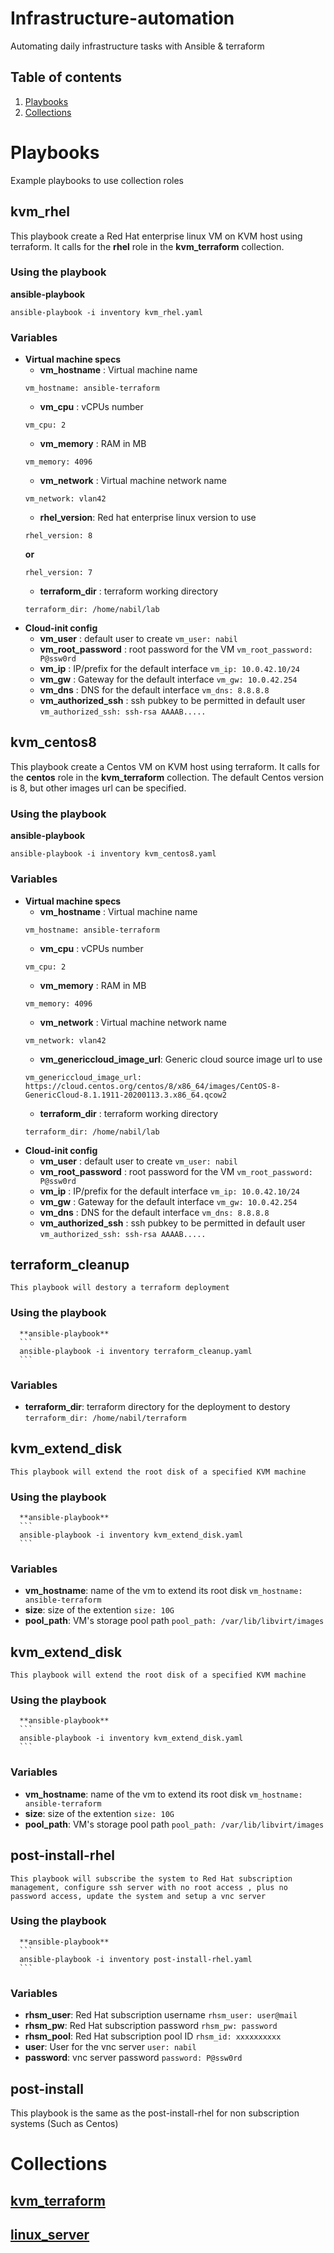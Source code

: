 # Infrastructure-automation
 Automating daily infrastructure tasks with Ansible & terraform
## Table of contents
1. [Playbooks](#Playbooks)
2. [Collections](#Collections)

# Playbooks
Example playbooks to use collection roles
## **kvm_rhel**
This playbook create a Red Hat enterprise linux VM on KVM host using terraform.
It calls for the **rhel** role in the **kvm_terraform** collection.
### Using the playbook
**ansible-playbook**
```
ansible-playbook -i inventory kvm_rhel.yaml
```
### Variables
- **Virtual machine specs**
  - **vm_hostname** : Virtual machine name
  ```
  vm_hostname: ansible-terraform
  ```
  - **vm_cpu** : vCPUs number
  ```
  vm_cpu: 2
  ```
  - **vm_memory** : RAM in MB
  ```
  vm_memory: 4096
  ```
  - **vm_network** : Virtual machine network name
  ```
  vm_network: vlan42
  ```
  - **rhel_version**: Red hat enterprise linux version to use
  ```
  rhel_version: 8
  ```
  **or**
  ```
  rhel_version: 7
  ```
  - **terraform_dir** : terraform working directory
  ```
  terraform_dir: /home/nabil/lab
  ```
- **Cloud-init config**
  - **vm_user** : default user to create `vm_user: nabil`
  - **vm_root_password** : root password for the VM `vm_root_password: P@ssw0rd`
  - **vm_ip** : IP/prefix for the default interface `vm_ip: 10.0.42.10/24`
  - **vm_gw** : Gateway for the default interface `vm_gw: 10.0.42.254`
  - **vm_dns** : DNS for the default interface `vm_dns: 8.8.8.8`
  - **vm_authorized_ssh** : ssh pubkey to be permitted in default user `vm_authorized_ssh: ssh-rsa AAAAB.....`
## **kvm_centos8**
This playbook create a Centos VM on KVM host using terraform.
  It calls for the **centos** role in the **kvm_terraform** collection.
  The default Centos version is 8, but other images url can be specified.
### Using the playbook
  **ansible-playbook**
  ```
  ansible-playbook -i inventory kvm_centos8.yaml
  ```
### Variables
  - **Virtual machine specs**
    - **vm_hostname** : Virtual machine name
    ```
    vm_hostname: ansible-terraform
    ```
    - **vm_cpu** : vCPUs number
    ```
    vm_cpu: 2
    ```
    - **vm_memory** : RAM in MB
    ```
    vm_memory: 4096
    ```
    - **vm_network** : Virtual machine network name
    ```
    vm_network: vlan42
    ```
    - **vm_genericcloud_image_url**: Generic cloud source image url to use
    ```
    vm_genericcloud_image_url: https://cloud.centos.org/centos/8/x86_64/images/CentOS-8-GenericCloud-8.1.1911-20200113.3.x86_64.qcow2
    ```
    - **terraform_dir** : terraform working directory
    ```
    terraform_dir: /home/nabil/lab
    ```
  - **Cloud-init config**
    - **vm_user** : default user to create `vm_user: nabil`
    - **vm_root_password** : root password for the VM `vm_root_password: P@ssw0rd`
    - **vm_ip** : IP/prefix for the default interface `vm_ip: 10.0.42.10/24`
    - **vm_gw** : Gateway for the default interface `vm_gw: 10.0.42.254`
    - **vm_dns** : DNS for the default interface `vm_dns: 8.8.8.8`
    - **vm_authorized_ssh** : ssh pubkey to be permitted in default user `vm_authorized_ssh: ssh-rsa AAAAB.....`
## **terraform_cleanup**
    This playbook will destory a terraform deployment
### Using the playbook
      **ansible-playbook**
      ```
      ansible-playbook -i inventory terraform_cleanup.yaml
      ```
### Variables
- **terraform_dir**: terraform directory for the deployment to destory `terraform_dir: /home/nabil/terraform`
## **kvm_extend_disk**
    This playbook will extend the root disk of a specified KVM machine
### Using the playbook
      **ansible-playbook**
      ```
      ansible-playbook -i inventory kvm_extend_disk.yaml
      ```
### Variables
- **vm_hostname**: name of the vm to extend its root disk `vm_hostname: ansible-terraform`
- **size**: size of the extention `size: 10G`
- **pool_path**: VM's storage pool path `pool_path: /var/lib/libvirt/images`
## **kvm_extend_disk**
    This playbook will extend the root disk of a specified KVM machine
### Using the playbook
      **ansible-playbook**
      ```
      ansible-playbook -i inventory kvm_extend_disk.yaml
      ```
### Variables
- **vm_hostname**: name of the vm to extend its root disk `vm_hostname: ansible-terraform`
- **size**: size of the extention `size: 10G`
- **pool_path**: VM's storage pool path `pool_path: /var/lib/libvirt/images`
## **post-install-rhel**
    This playbook will subscribe the system to Red Hat subscription management, configure ssh server with no root access , plus no password access, update the system and setup a vnc server
### Using the playbook
      **ansible-playbook**
      ```
      ansible-playbook -i inventory post-install-rhel.yaml
      ```
### Variables
- **rhsm_user**: Red Hat subscription username `rhsm_user: user@mail`
- **rhsm_pw**: Red Hat subscription password `rhsm_pw: password`
- **rhsm_pool**: Red Hat subscription pool ID `rhsm_id: xxxxxxxxxx`
- **user**: User for the vnc server `user: nabil`
- **password**: vnc server password `password: P@ssw0rd`
## **post-install**
  This playbook is the same as the post-install-rhel for non subscription systems (Such as Centos)
# Collections
## [kvm_terraform](collections/ansible_collections/hosninabil/kvm_terraform/README.md)
## [linux_server](collections/ansible_collections/hosninabil/linux_server/README.md)
